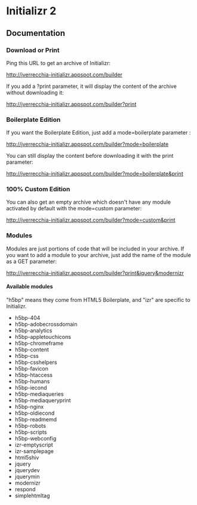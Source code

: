 # Initializr 2

## Documentation

### Download or Print

Ping this URL to get an archive of Initializr:

http://jverrecchia-initializr.appspot.com/builder

If you add a ?print parameter, it will display the content of the archive without downloading it:

http://jverrecchia-initializr.appspot.com/builder?print

### Boilerplate Edition

If you want the Boilerplate Edition, just add a mode=boilerplate parameter :

http://jverrecchia-initializr.appspot.com/builder?mode=boilerplate

You can still display the content before downloading it with the print parameter:

http://jverrecchia-initializr.appspot.com/builder?mode=boilerplate&print

### 100% Custom Edition

You can also get an empty archive which doesn't have any module activated by default with the mode=custom parameter:

http://jverrecchia-initializr.appspot.com/builder?mode=custom&print

### Modules

Modules are just portions of code that will be included in your archive. If you want
to add a module to your archive, just add the name of the module as a GET parameter:

http://jverrecchia-initializr.appspot.com/builder?print&jquery&modernizr

#### Available modules

"h5bp" means they come from HTML5 Boilerplate, and "izr" are specific to Initializr.

<ul>
<li>h5bp-404</li>
<li>h5bp-adobecrossdomain</li>
<li>h5bp-analytics</li>
<li>h5bp-appletouchicons</li>
<li>h5bp-chromeframe</li>
<li>h5bp-content</li>
<li>h5bp-css</li>
<li>h5bp-csshelpers</li>
<li>h5bp-favicon</li>
<li>h5bp-htaccess</li>
<li>h5bp-humans</li>
<li>h5bp-iecond</li>
<li>h5bp-mediaqueries</li>
<li>h5bp-mediaqueryprint</li>
<li>h5bp-nginx</li>
<li>h5bp-oldiecond</li>
<li>h5bp-readmemd</li>
<li>h5bp-robots</li>
<li>h5bp-scripts</li>
<li>h5bp-webconfig</li>
<li>izr-emptyscript</li>
<li>izr-samplepage</li>
<li>html5shiv</li>
<li>jquery</li>
<li>jquerydev</li>
<li>jquerymin</li>
<li>modernizr</li>
<li>respond</li>
<li>simplehtmltag</li>
</ul>
